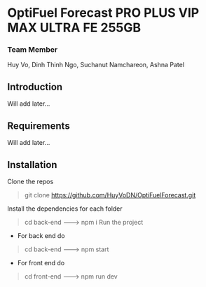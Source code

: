 # OptiFuel Forecast PRO PLUS VIP MAX ULTRA FE 255GB


### Team Member
Huy Vo, Dinh Thinh Ngo, Suchanut Namchareon, Ashna Patel

## Introduction
Will add later...

## Requirements
Will add later...
## Installation
 Clone the repos
> git clone https://github.com/HuyVoDN/OptiFuelForecast.git

Install the dependencies for each folder
> cd back-end ---> npm i
Run the project
+ For back end do
>   cd back-end ---> npm start
+ For front end do
>   cd front-end ---> npm run dev
